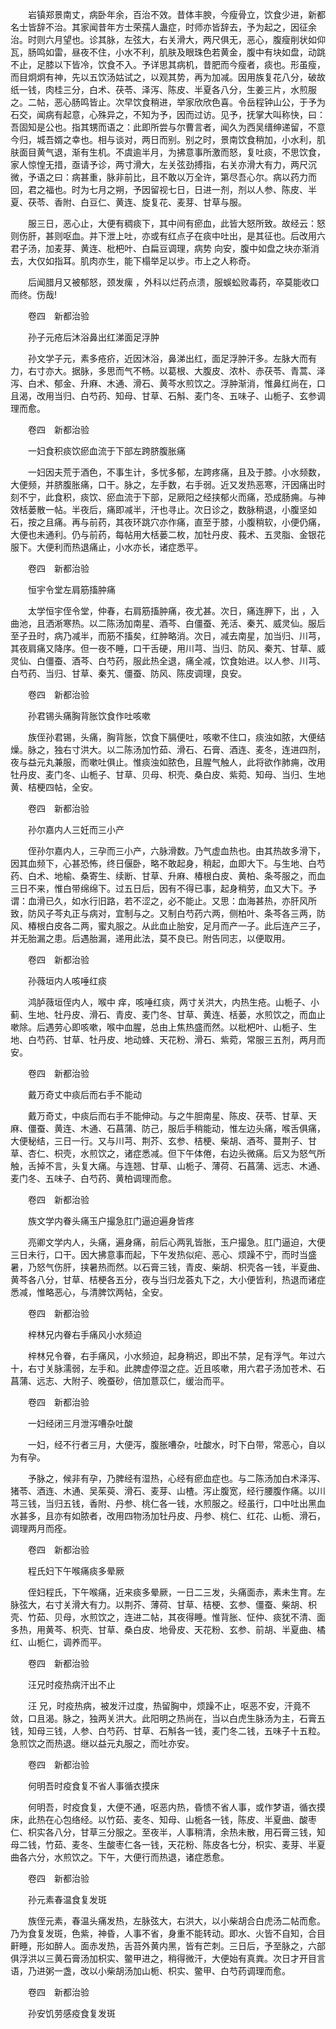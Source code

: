 <!-- { "loadSidebar": true } -->
　　岩镇郑景南丈，病卧年余，百治不效。昔体丰腴，今瘦骨立，饮食少进，新都名士皆辞不治。其家闻昔年方士荣孺人蛊症，时师亦皆辞去，予为起之，因征余治。时则六月望也。诊其脉，左弦大，右关滑大，两尺俱无，恶心，腹瘦削状如仰瓦，肠鸣如雷，昼夜不住，小水不利，肌肤及眼珠色若黄金，腹中有块如盘，动跳不止，足膝以下皆冷，饮食不入。予详思其病机，昔肥而今瘦者，痰也。形虽瘦，而目炯炯有神，先以五饮汤姑试之，以观其势，再为加减。因用族复花八分，破故纸一钱，肉桂三分，白术、茯苓、泽泻、陈皮、半夏各八分，生姜三片，水煎服之。二帖，恶心肠鸣皆止。次早饮食稍进，举家欣欣色喜。令岳程钟山公，于予为石交，闻病有起意，心殊异之，不知为予，因而过访。见予，抚掌大叫称快，曰：吾固知是公也。指其甥而语之：此即所尝与尔曹言者，闻久为西吴缙绅递留，不意今归，城吾婿之幸也。相与谈对，两日而别。别之时，景南饮食稍加，小水利，肌肤面目黄气退，渐有生机。不虞逾半月，为拂意事所激而怒，复吐痰，不思饮食，家人惊惶无措，亟请予诊，两寸滑大，左关弦劲搏指，右关亦滑大有力，两尺沉微，予语之曰：病甚重，脉非前比，且不敢以万全许，第尽吾心尔。病以药力而回，君之福也。时为七月之朔，予因留视七日，日进一剂，剂以人参、陈皮、半夏、茯苓、香附、白豆仁、黄连、旋复花、麦芽、甘草与服。

　　服三日，恶心止，大便有稠痰下，其中间有瘀血，此皆大怒所致。故经云：怒则伤肝，甚则呕血。并下泄上吐，亦或有红点子在痰中吐出，是其征也。后改用六君子汤，加麦芽、黄连、枇杷叶、白扁豆调理，病势 向安，腹中如盘之块亦渐消去，大仅如指耳。肌肉亦生，能下榻举足以步。市上之人称奇。

　　后闻腊月又被郁怒，颈发瘰 ，外科以烂药点溃，服蜈蚣败毒药，卒莫能收口而终。伤哉!

　　卷四　新都治验

　　孙子元疮后沐浴鼻出红涕面足浮肿

　　孙文学子元，素多疮疥，近因沐浴，鼻涕出红，面足浮肿汗多。左脉大而有力，右寸亦大。据脉，多思而气不畅。以葛根、大腹皮、浓朴、赤茯苓、青蒿、泽泻、白术、郁金、升麻、木通、滑石、黄芩水煎饮之。浮肿渐消，惟鼻红尚在，口且渴，改用当归、白芍药、知母、甘草、石斛、麦门冬、五味子、山栀子、玄参调理而愈。

　　卷四　新都治验

　　一妇食积痰饮瘀血流于下部左跨脐腹胀痛

　　一妇因夫荒于酒色，不事生计，多忧多郁，左跨疼痛，且及于膝。小水频数，大便频，并脐腹胀痛，口干。脉之，左手数，右手弱。近又发热恶寒，汗因痛出时刻不宁，此食积，痰饮、瘀血流于下部，足厥阳之经挟郁火而痛，恐成肠痈。与神效栝蒌散一帖。半夜后，痛即减半，汗也寻止。次日诊之，数脉稍退，小腹坚如石，按之且痛。再与前药，其夜环跳穴亦作痛，直至于膝，小腹稍软，小便仍痛，大便也未通利。仍与前药，每帖用大栝蒌二枚，加牡丹皮、莪术、五灵脂、金银花服下。大便利而热退痛止，小水亦长，诸症悉平。

　　卷四　新都治验

　　恒宇令堂左肩筋搐肿痛

　　太学恒宇侄令堂，仲春，右肩筋搐肿痛，夜尤甚。次日，痛连胛下，出 ，入曲池，且洒淅寒热。以二陈汤加南星、酒芩、白僵蚕、羌活、秦艽、威灵仙。服后至子丑时，病乃减半，而筋不搐矣，红肿略消。次日，减去南星，加当归、川芎，其夜肩痛又降序。但一夜不睡，口干舌硬，用川芎、当归、防风、秦艽、甘草、威灵仙、白僵蚕、酒芩、白芍药，服此热全退，痛全减，饮食始进。以人参、川芎、白芍药、当归、甘草、秦艽、僵蚕、防风、陈皮调理，良安。

　　卷四　新都治验

　　孙君锡头痛胸背胀饮食作吐咳嗽

　　族侄孙君锡，头痛，胸背胀，饮食下膈便吐，咳嗽不住口，痰浊如脓，大便结燥。脉之，独右寸洪大。以二陈汤加竹茹、滑石、石膏、酒连、麦冬，连进四剂，夜与益元丸兼服，而嗽吐俱止。惟痰浊如脓色，且腥气触人，此将欲作肺痈，改用牡丹皮、麦门冬、山栀子、甘草、贝母、枳壳、桑白皮、紫菀、知母、当归、生地黄、桔梗四帖，全安。

　　卷四　新都治验

　　孙尔嘉内人三妊而三小产

　　侄孙尔嘉内人，三孕而三小产，六脉滑数。乃气虚血热也。由其热故多滑下，因其血频下，心甚恐怖，终日偃卧，略不敢起身，稍起，血即大下。与生地、白芍药、白术、地榆、桑寄生、续断、甘草、升麻、椿根白皮、黄柏、条芩服之，而血三日不来，惟白带绵绵下。过五日后，因有不得已事，起身稍劳，血又大下。予谓：血滑已久，如水行旧路，若不涩之，必不能止。又思：血海甚热，亦肝风所致，防风子芩丸正与病对，宜制与之。又制白芍药六两，侧柏叶、条芩各三两，防风、椿根白皮各二两，蜜丸服之。从此血止胎安，足月而产一子。此后连产三子，并无胎漏之患。后遇胎漏，递用此法，莫不良已。附告同志，以便取用。

　　卷四　新都治验

　　孙薇垣内人咳唾红痰

　　鸿胪薇垣侄内人，喉中 痒，咳唾红痰，两寸关洪大，内热生疮。山栀子、小蓟、生地、牡丹皮、滑石、青皮、麦门冬、甘草、黄连、栝蒌，水煎饮之，而血止嗽除。后遇劳心即咳嗽，喉中血腥，总由上焦热盛而然。以枇杷叶、山栀子、生地、白芍药、甘草、牡丹皮、地动蜂、天花粉、滑石、紫菀，常服三五剂，两月而安。

　　卷四　新都治验

　　戴万奇丈中痰后而右手不能动

　　戴万奇丈，中痰后而右手不能伸动。与之牛胆南星、陈皮、茯苓、甘草、天麻、僵蚕、黄连、木通、石菖蒲、防己，服后手稍能动，惟左边头痛，喉舌俱痛，大便秘结，三日一行。又与川芎、荆芥、玄参、桔梗、柴胡、酒芩、蔓荆子、甘草、杏仁、枳壳，水煎饮之，诸症悉减。但下午体倦，右边头微痛。后又为怒气所触，舌掉不言，头复大痛。与连翘、甘草、山栀子、薄荷、石菖蒲、远志、木通、麦门冬、五味子、白芍药、黄柏调理而愈。

　　卷四　新都治验

　　族文学内眷头痛玉户撮急肛门逼迫遍身皆疼

　　亮卿文学内人，头痛，遍身痛，前后心两乳皆胀，玉户撮急。肛门逼迫，大便三日未行，口干。因大拂意事而起，下午发热似疟、恶心、烦躁不宁，而时当盛暑，乃怒气伤肝，挟暑热而然。以石膏三钱，青皮、柴胡、枳壳各一钱，半夏曲、黄芩各八分，甘草、桔梗各五分，夜与当归龙荟丸下之，大小便皆利，热退而诸症悉减，惟略恶心，与清脾饮两帖，全安。

　　卷四　新都治验

　　梓林兄内眷右手痛风小水频迫

　　梓林兄令眷，右手痛风，小水频迫，起身稍迟，即出不禁，足有浮气。年过六十，右寸关脉濡弱，左手和。此脾虚停湿之症。近且咳嗽，用六君子汤加苍术、石菖蒲、远志、大附子、晚蚕砂，倍加薏苡仁，缓治而平。

　　卷四　新都治验

　　一妇经闭三月泄泻嘈杂吐酸

　　一妇，经不行者三月，大便泻，腹胀嘈杂，吐酸水，时下白带，常恶心，自以为有孕。

　　予脉之，候非有孕，乃脾经有湿热，心经有瘀血症也。与二陈汤加白术泽泻、猪苓、酒连、木通、吴茱萸、滑石、麦芽、山楂。泻止腹宽，经行腰腹作痛。以川芎三钱，当归五钱，香附、丹参、桃仁各一钱，水煎服之。经虽行，口中吐出黑血水甚多，且亦有如脓者，改用四物汤加牡丹皮、丹参、桃仁、红花、山栀、滑石，调理两月而痊。

　　卷四　新都治验

　　程氏妇下午喉痛痰多晕厥

　　侄妇程氏，下午喉痛，近来痰多晕厥，一日二三发，头痛面赤，素未生育。左脉弦大，右寸关滑大有力。以荆芥、薄荷、甘草、桔梗、玄参、僵蚕、柴胡、枳壳、竹茹、贝母，水煎饮之，连进二帖，其夜得睡。惟背胀、怔仲、痰犹不清、面多热，用黄芩、枳壳、甘草、桑白皮、地骨皮、天花粉、玄参、前胡、半夏曲、橘红、山栀仁，调养而平。

　　卷四　新都治验

　　汪兄时疫热病汗出不止

　　汪 兄，时疫热病，被发汗过度，热留胸中，烦躁不止，呕恶不安，汗竟不敛，口且渴。脉之，独两关洪大。此阳明之热尚在，当以白虎生脉汤为主，石膏五钱，知母三钱，人参、白芍药、甘草、石斛各一钱，麦门冬二钱，五味子十五粒。急煎饮之而热退。继以益元丸服之，而吐亦安。

　　卷四　新都治验

　　何明吾时疫食复不省人事循衣摸床

　　何明吾，时疫食复，大便不通，呕恶内热，昏愦不省人事，或作梦语，循衣摸床，此热在心包络经。以竹茹、麦冬、知母、山栀各一钱，陈皮、半夏曲、酸枣仁、枳实各八分，甘草三分服之。至夜半，人事稍清，余热未散，用石膏三钱，知母二钱，竹茹、麦冬、生酸枣仁各一钱，天花粉、陈皮各七分，枳实、麦芽、半夏曲各六分，水煎饮之。下午，大便行而热退，诸症悉愈。

　　卷四　新都治验

　　孙元素春温食复发斑

　　族侄元素，春温头痛发热，左脉弦大，右洪大，以小柴胡合白虎汤二帖而愈。乃为食复发斑，色紫，神昏，人事不省，身重不能转动。即水、火皆不自知，合目鼾睡，形如醉人。面赤发热，舌苔外黄内黑，皆有芒刺。三日后，予至脉之，六部俱浮洪以三黄石膏汤加枳实、鳖甲进之，稍得微汗，大便始有真粪。次日才开目言语，乃进粥一盏，改以小柴胡汤加山栀、枳实、鳖甲、白芍药调理而愈。

　　卷四　新都治验

　　孙安饥劳感疫食复发斑

